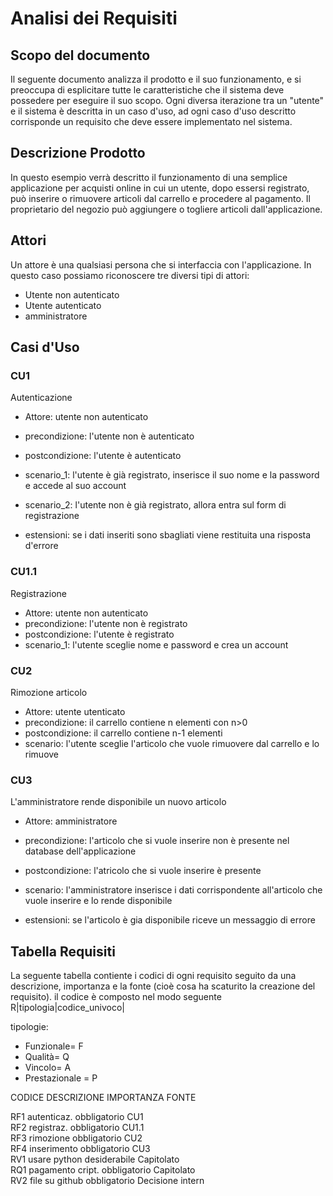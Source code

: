 # Analisi dei Requisiti


## Scopo del documento
Il seguente documento analizza il prodotto e il suo funzionamento, e si preoccupa di esplicitare tutte le caratteristiche che il sistema deve possedere per eseguire il suo scopo.
Ogni diversa iterazione tra un "utente" e il sistema è descritta in un caso d'uso, ad ogni caso d'uso descritto corrisponde un requisito che deve essere implementato nel sistema.


## Descrizione Prodotto
In questo esempio verrà descritto il funzionamento di una semplice applicazione per acquisti online in cui un utente, dopo essersi registrato, può inserire o rimuovere articoli dal carrello e procedere al pagamento.
Il proprietario del negozio può aggiungere o togliere articoli dall'applicazione.


## Attori
Un attore è una qualsiasi persona che si interfaccia con l'applicazione.
In questo caso possiamo riconoscere tre diversi tipi di attori:
* Utente non autenticato
* Utente autenticato
* amministratore

## Casi d'Uso

### CU1
Autenticazione

* Attore: utente non autenticato
* precondizione: l'utente non è autenticato
* postcondizione: l'utente è autenticato
* scenario_1: l'utente è già registrato, inserisce il suo nome e la password e accede al suo account
* scenario_2: l'utente non è già registrato, allora entra sul form di registrazione

* estensioni: se i dati inseriti sono sbagliati viene restituita una risposta d'errore

### CU1.1 
Registrazione

* Attore: utente non autenticato
* precondizione: l'utente non è registrato
* postcondizione: l'utente è registrato
* scenario_1: l'utente sceglie nome e password e crea un account


### CU2
Rimozione articolo

* Attore: utente utenticato
* precondizione: il carrello contiene n elementi con n>0
* postcondizione: il carrello contiene n-1 elementi
* scenario: l'utente sceglie l'articolo che vuole rimuovere dal carrello e lo rimuove 

### CU3
L'amministratore rende disponibile un nuovo articolo

* Attore: amministratore
* precondizione: l'articolo che si vuole inserire non è presente nel database dell'applicazione
* postcondizione: l'atricolo che si vuole inserire è presente
* scenario: l'amministratore inserisce i dati corrispondente all'articolo che vuole inserire e lo rende disponibile

* estensioni: se l'articolo è gia disponibile riceve un messaggio di errore

## Tabella Requisiti

La seguente tabella contiente i codici di ogni requisito seguito da una descrizione, importanza e la fonte (cioè cosa ha scaturito la creazione del requisito).
il codice è composto nel modo seguente R|tipologia|codice_univoco|

tipologie:
* Funzionale= F
* Qualità= Q
* Vincolo= A
* Prestazionale = P

CODICE    DESCRIZIONE       IMPORTANZA      FONTE  

RF1       autenticaz.       obbligatorio     CU1  
RF2       registraz.        obbligatorio     CU1.1  
RF3       rimozione         obbligatorio     CU2  
RF4       inserimento       obbligatorio     CU3  
RV1       usare python      desiderabile     Capitolato  
RQ1       pagamento cript.  obbligatorio     Capitolato  
RV2       file su github    obbligatorio     Decisione intern  


